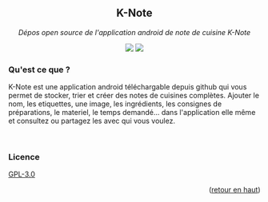 <div id="top"></div>
<h2 align="center">K-Note</h2>
<p align="center"><i>Dépos open source de l'application android de note de cuisine K-Note</i></p>
<p align="center">
    <img src="https://img.shields.io/badge/build-Ready%20to%20go-brightgreen"/>
    <img src="https://img.shields.io/badge/dynamic/json?color=blue&label=Version&query=version&url=https%3A%2F%2Fraw.githubusercontent.com%2FShayF0x%2FK-Note%2Fmaster%2Fk-note.json "/>
</p>

### Qu'est ce que ?
K-Note est une application android téléchargable depuis github qui vous permet de stocker, trier et créer des notes de cuisines complètes. Ajouter le nom, les etiquettes, une image, les ingrédients, les consignes de préparations, le materiel, le temps demandé... dans l'application elle même et consultez ou partagez les avec qui vous voulez.

<br>

###  Licence
[ GPL-3.0 ](https://choosealicense.com/licenses/gpl-3.0/)
<p align="right">(<a href="#top">retour en haut</a>)</p>

